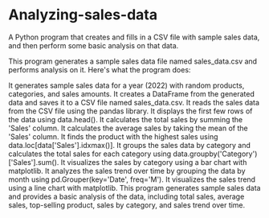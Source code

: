 # Analyzing-sales-data

A Python program that creates and fills in a CSV file with sample sales data, and then perform some basic analysis on that data.

This program generates a sample sales data file named sales_data.csv and performs analysis on it. Here's what the program does:

It generates sample sales data for a year (2022) with random products, categories, and sales amounts.
It creates a DataFrame from the generated data and saves it to a CSV file named sales_data.csv.
It reads the sales data from the CSV file using the pandas library.
It displays the first few rows of the data using data.head().
It calculates the total sales by summing the 'Sales' column.
It calculates the average sales by taking the mean of the 'Sales' column.
It finds the product with the highest sales using data.loc[data['Sales'].idxmax()].
It groups the sales data by category and calculates the total sales for each category using data.groupby('Category')['Sales'].sum().
It visualizes the sales by category using a bar chart with matplotlib.
It analyzes the sales trend over time by grouping the data by month using pd.Grouper(key='Date', freq='M').
It visualizes the sales trend using a line chart with matplotlib.
This program generates sample sales data and provides a basic analysis of the data, including total sales, average sales, top-selling product, sales by category, and sales trend over time. 
